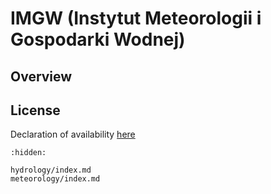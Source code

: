 # IMGW (Instytut Meteorologii i Gospodarki Wodnej)

## Overview

## License

Declaration of availability [here](https://imgw.pl/deklaracja-dostepnosci)

```{toctree}
:hidden:

hydrology/index.md
meteorology/index.md
```